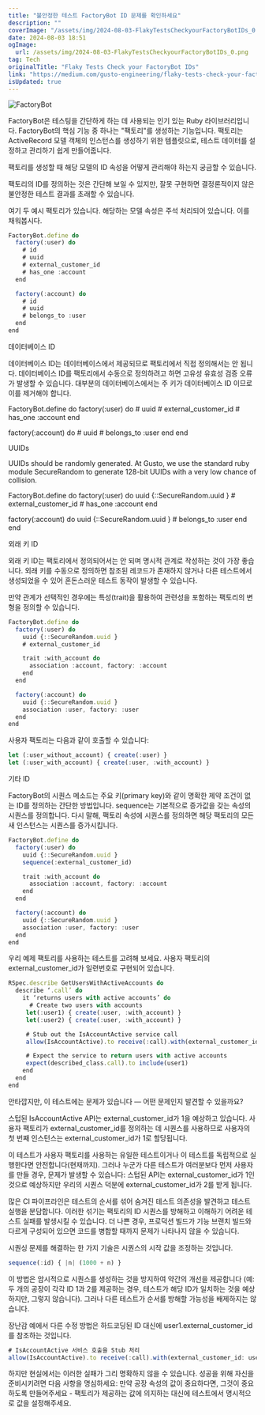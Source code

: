 ```yaml
---
title: "불안정한 테스트 FactoryBot ID 문제를 확인하세요"
description: ""
coverImage: "/assets/img/2024-08-03-FlakyTestsCheckyourFactoryBotIDs_0.png"
date: 2024-08-03 18:51
ogImage:
  url: /assets/img/2024-08-03-FlakyTestsCheckyourFactoryBotIDs_0.png
tag: Tech
originalTitle: "Flaky Tests Check your FactoryBot IDs"
link: "https://medium.com/gusto-engineering/flaky-tests-check-your-factorybot-ids-694bf8b9dfea"
isUpdated: true
---
```


![FactoryBot](/assets/img/2024-08-03-FlakyTestsCheckyourFactoryBotIDs_0.png)

FactoryBot은 테스팅을 간단하게 하는 데 사용되는 인기 있는 Ruby 라이브러리입니다. FactoryBot의 핵심 기능 중 하나는 "팩토리"를 생성하는 기능입니다. 팩토리는 ActiveRecord 모델 객체의 인스턴스를 생성하기 위한 템플릿으로, 테스트 데이터를 설정하고 관리하기 쉽게 만들어줍니다.

팩토리를 생성할 때 해당 모델의 ID 속성을 어떻게 관리해야 하는지 궁금할 수 있습니다.

팩토리의 ID를 정의하는 것은 간단해 보일 수 있지만, 잘못 구현하면 결정론적이지 않은 불안정한 테스트 결과를 초래할 수 있습니다.

<!-- seedividend - 사각형 -->

<ins class="adsbygoogle"
     style="display:block"
     data-ad-client="ca-pub-4877378276818686"
     data-ad-slot="1898504329"
     data-ad-format="auto"
     data-full-width-responsive="true"></ins>

<script>
     (adsbygoogle = window.adsbygoogle || []).push({});
</script>

여기 두 예시 팩토리가 있습니다. 해당하는 모델 속성은 주석 처리되어 있습니다. 이를 채워봅시다.

```js
FactoryBot.define do
  factory(:user) do
    # id
    # uuid
    # external_customer_id
    # has_one :account
  end

  factory(:account) do
    # id
    # uuid
    # belongs_to :user
  end
end
```

데이터베이스 ID

데이터베이스 ID는 데이터베이스에서 제공되므로 팩토리에서 직접 정의해서는 안 됩니다. 데이터베이스 ID를 팩토리에서 수동으로 정의하려고 하면 고유성 유효성 검증 오류가 발생할 수 있습니다. 대부분의 데이터베이스에서는 주 키가 데이터베이스 ID 이므로 이를 제거해야 합니다.

<!-- seedividend - 사각형 -->

<ins class="adsbygoogle"
     style="display:block"
     data-ad-client="ca-pub-4877378276818686"
     data-ad-slot="1898504329"
     data-ad-format="auto"
     data-full-width-responsive="true"></ins>

<script>
     (adsbygoogle = window.adsbygoogle || []).push({});
</script>

FactoryBot.define do
factory(:user) do # uuid # external_customer_id # has_one :account
end

factory(:account) do # uuid # belongs_to :user
end
end

UUIDs

UUIDs should be randomly generated. At Gusto, we use the standard ruby module SecureRandom to generate 128-bit UUIDs with a very low chance of collision.

FactoryBot.define do
factory(:user) do
uuid {::SecureRandom.uuid } # external_customer_id # has_one :account
end

factory(:account) do
uuid {::SecureRandom.uuid } # belongs_to :user
end
end

<!-- seedividend - 사각형 -->

<ins class="adsbygoogle"
     style="display:block"
     data-ad-client="ca-pub-4877378276818686"
     data-ad-slot="1898504329"
     data-ad-format="auto"
     data-full-width-responsive="true"></ins>

<script>
     (adsbygoogle = window.adsbygoogle || []).push({});
</script>

외래 키 ID

외래 키 ID는 팩토리에서 정의되어서는 안 되며 명시적 관계로 작성하는 것이 가장 좋습니다. 외래 키를 수동으로 정의하면 참조된 레코드가 존재하지 않거나 다른 테스트에서 생성되었을 수 있어 혼돈스러운 테스트 동작이 발생할 수 있습니다.

만약 관계가 선택적인 경우에는 특성(trait)을 활용하여 관련성을 포함하는 팩토리의 변형을 정의할 수 있습니다.

```js
FactoryBot.define do
  factory(:user) do
    uuid {::SecureRandom.uuid }
    # external_customer_id

    trait :with_account do
      association :account, factory: :account
    end
  end

  factory(:account) do
    uuid {::SecureRandom.uuid }
    association :user, factory: :user
  end
end
```

<!-- seedividend - 사각형 -->

<ins class="adsbygoogle"
     style="display:block"
     data-ad-client="ca-pub-4877378276818686"
     data-ad-slot="1898504329"
     data-ad-format="auto"
     data-full-width-responsive="true"></ins>

<script>
     (adsbygoogle = window.adsbygoogle || []).push({});
</script>

사용자 팩토리는 다음과 같이 호출할 수 있습니다:

```js
let (:user_without_account) { create(:user) }
let (:user_with_account) { create(:user, :with_account) }
```

기타 ID

FactoryBot의 시퀀스 메소드는 주요 키(primary key)와 같이 명확한 제약 조건이 없는 ID를 정의하는 간단한 방법입니다. sequence는 기본적으로 증가값을 갖는 속성의 시퀀스를 정의합니다. 다시 말해, 팩토리 속성에 시퀀스를 정의하면 해당 팩토리의 모든 새 인스턴스는 시퀀스를 증가시킵니다.

<!-- seedividend - 사각형 -->

<ins class="adsbygoogle"
     style="display:block"
     data-ad-client="ca-pub-4877378276818686"
     data-ad-slot="1898504329"
     data-ad-format="auto"
     data-full-width-responsive="true"></ins>

<script>
     (adsbygoogle = window.adsbygoogle || []).push({});
</script>

```js
FactoryBot.define do
  factory(:user) do
    uuid {::SecureRandom.uuid }
    sequence(:external_customer_id)

    trait :with_account do
      association :account, factory: :account
    end
  end

  factory(:account) do
    uuid {::SecureRandom.uuid }
    association :user, factory: :user
  end
end
```

우리 예제 팩토리를 사용하는 테스트를 고려해 보세요. 사용자 팩토리의 external_customer_id가 일련번호로 구현되어 있습니다.

```js
RSpec.describe GetUsersWithActiveAccounts do
  describe ‘.call’ do
    it ‘returns users with active accounts’ do
      # Create two users with accounts
     let(:user1) { create(:user, :with_account) }
     let(:user2) { create(:user, :with_account) }

     # Stub out the IsAccountActive service call
     allow(IsAccountActive).to receive(:call).with(external_customer_id: 1).and_return(true)

     # Expect the service to return users with active accounts
     expect(described_class.call).to include(user1)
    end
  end
end
```

안타깝지만, 이 테스트에는 문제가 있습니다 — 어떤 문제인지 발견할 수 있을까요?

<!-- seedividend - 사각형 -->

<ins class="adsbygoogle"
     style="display:block"
     data-ad-client="ca-pub-4877378276818686"
     data-ad-slot="1898504329"
     data-ad-format="auto"
     data-full-width-responsive="true"></ins>

<script>
     (adsbygoogle = window.adsbygoogle || []).push({});
</script>

스텁된 IsAccountActive API는 external_customer_id가 1을 예상하고 있습니다. 사용자 팩토리가 external_customer_id를 정의하는 데 시퀀스를 사용하므로 사용자의 첫 번째 인스턴스는 external_customer_id가 1로 할당됩니다.

이 테스트가 사용자 팩토리를 사용하는 유일한 테스트이거나 이 테스트를 독립적으로 실행한다면 안전합니다(현재까지). 그러나 누군가 다른 테스트가 여러분보다 먼저 사용자를 만들 경우, 문제가 발생할 수 있습니다: 스텁된 API는 external_customer_id가 1인 것으로 예상하지만 우리의 시퀀스 덕분에 external_customer_id가 2를 받게 됩니다.

많은 CI 파이프라인은 테스트의 순서를 섞어 숨겨진 테스트 의존성을 발견하고 테스트 실행을 분담합니다. 이러한 섞기는 팩토리의 ID 시퀀스를 방해하고 이해하기 어려운 테스트 실패를 발생시킬 수 있습니다. 더 나쁜 경우, 프로덕션 빌드가 기능 브랜치 빌드와 다르게 구성되어 있으면 코드를 병합할 때까지 문제가 나타나지 않을 수 있습니다.

시퀀싱 문제를 해결하는 한 가지 기술은 시퀀스의 시작 값을 조정하는 것입니다.

<!-- seedividend - 사각형 -->

<ins class="adsbygoogle"
     style="display:block"
     data-ad-client="ca-pub-4877378276818686"
     data-ad-slot="1898504329"
     data-ad-format="auto"
     data-full-width-responsive="true"></ins>

<script>
     (adsbygoogle = window.adsbygoogle || []).push({});
</script>

```js
sequence(:id) { |n| (1000 + n) }
```

이 방법은 암시적으로 시퀀스를 생성하는 것을 방지하여 약간의 개선을 제공합니다 (예: 두 개의 공장이 각각 ID 1과 2를 제공하는 경우, 테스트가 해당 ID가 일치하는 것을 예상하지만, 그렇지 않습니다). 그러나 다른 테스트가 순서를 방해할 가능성을 배제하지는 않습니다.

장난감 예에서 다른 수정 방법은 하드코딩된 ID 대신에 user1.external_customer_id를 참조하는 것입니다.

```js
# IsAccountActive 서비스 호출을 Stub 처리
allow(IsAccountActive).to receive(:call).with(external_customer_id: user1.external_customer_id).and_return(true)
```

<!-- seedividend - 사각형 -->

<ins class="adsbygoogle"
     style="display:block"
     data-ad-client="ca-pub-4877378276818686"
     data-ad-slot="1898504329"
     data-ad-format="auto"
     data-full-width-responsive="true"></ins>

<script>
     (adsbygoogle = window.adsbygoogle || []).push({});
</script>

하지만 현실에서는 이러한 실패가 그리 명확하지 않을 수 있습니다. 성공을 위해 자신을 준비시키려면 다음 사항을 명심하세요: 만약 공장 속성의 값이 중요하다면, 그것이 중요하도록 만들어주세요 - 팩토리가 제공하는 값에 의지하는 대신에 테스트에서 명시적으로 값을 설정해주세요.
